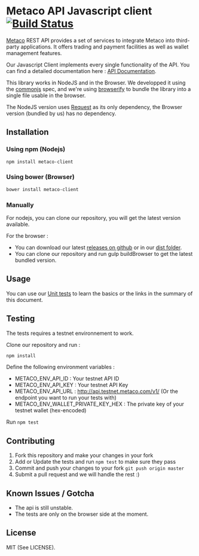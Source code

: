 # Metaco API Javascript client [![Build Status](https://travis-ci.org/MetacoSA/metaco-javascript-client.svg?branch=master)](https://travis-ci.org/MetacoSA/metaco-java-client)

[Metaco](https://metaco.com) REST API provides a set of services to integrate Metaco into third-party applications. It offers trading and payment facilities as well as wallet management features.

Our Javascript Client implements every single functionality of the API.
You can find a detailed documentation here : [API Documentation](http://docs.metaco.apiary.io/).

This library works in NodeJS and in the Browser. We developped it using the [commonjs](http://www.commonjs.org/specs/modules/1.0/) spec, and we're using [browserify](http://browserify.org/) to bundle the library into a single file usable in the browser.

The NodeJS version uses [Request](https://github.com/request/request) as its only dependency, the Browser version (bundled by us) has no dependency.

Installation
----------------------------------------------

### Using npm (Nodejs)

```sh
npm install metaco-client
```

### Using bower (Browser)

```sh
bower install metaco-client
```

### Manually

For nodejs, you can clone our repository, you will get the latest version available.

For the browser :
* You can download our latest [releases on github](https://github.com/MetacoSA/metaco-javascript-client/releases) or in our [dist folder](https://github.com/MetacoSA/metaco-javascript-client/tree/master/dist).
* You can clone our repository and run gulp buildBrowser to get the latest bundled version.

Usage
----------------------------------------------

You can use our [Unit tests](https://github.com/MetacoSA/metaco-javascript-client/tree/master/test) to learn the basics or the links in the summary of this document.

Testing
----------------------------------------------
The tests requires a testnet environnement to work.

Clone our repository and run :

```sh
npm install
```

Define the following environment variables :
* METACO_ENV_API_ID : Your testnet API ID
* METACO_ENV_API_KEY : Your testnet API Key
* METACO_ENV_API_URL : http://api.testnet.metaco.com/v1/ (Or the endpoint you want to run your tests with)
* METACO_ENV_WALLET_PRIVATE_KEY_HEX : The private key of your testnet wallet (hex-encoded)

Run `npm test`

Contributing
----------------------------------------------
1. Fork this repository and make your changes in your fork
2. Add or Update the tests and run `npm test` to make sure they pass
3. Commit and push your changes to your fork `git push origin master`
4. Submit a pull request and we will handle the rest :)

Known Issues / Gotcha
----------------------------------------------
* The api is still unstable.
* The tests are only on the browser side at the moment.

License
----------------------------------------------
MIT (See LICENSE).

